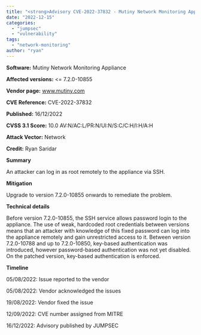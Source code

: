 ```yaml
---
title: "<strong>Advisory CVE-2022-37832 - Mutiny Network Monitoring Appliance hardcoded credentials</strong>"
date: "2022-12-15"
categories: 
  - "jumpsec"
  - "vulnerability"
tags: 
  - "network-monitoring"
author: "ryan"
---
```


**Software:** Mutiny Network Monitoring Appliance

**Affected versions:** <= 7.2.0-10855

**Vendor page:** www.mutiny.com

**CVE Reference:** CVE-2022-37832

**Published:** 16/12/2022

**CVSS 3.1 Score:** 10.0 AV:N/AC:L/PR:N/UI:N/S:C/C:H/I:H/A:H

**Attack Vector:** Network

**Credit:** Ryan Saridar

**Summary**

An attacker can log in as root remotely to the appliance via SSH.

**Mitigation**

Upgrade to version 7.2.0-10855 onwards to remediate the problem.

**Technical details**

Before version 7.2.0-10855, the SSH service allows password login to the appliance. The use of weak, hardcoded root credentials between versions means that an attacker with knowledge of this fixed password can log into the appliance remotely and gain unrestricted access to it. Between version 7.2.0-10788 and up to 7.2.0-10850, key-based authentication was introduced, however password-based authentication was not yet disabled. On the patched version, key-based authentication is enforced.

**Timeline**

05/08/2022: Issue reported to the vendor

05/08/2022: Vendor acknowledged the issues

19/08/2022: Vendor fixed the issue

12/09/2022: CVE number assigned from MITRE

16/12/2022: Advisory published by JUMPSEC
